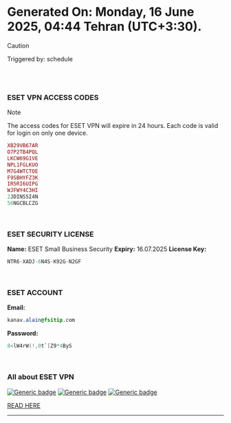 # Generated On: Monday, 16 June 2025, 04:44 Tehran (UTC+3:30).

> [!CAUTION]
> Triggered by: schedule

<br><br>

### ESET VPN ACCESS CODES

> [!NOTE]
> The access codes for ESET VPN will expire in 24 hours.
> Each code is valid for login on only one device.

```ruby
XB29VB67AR
O7P2TB4PQL
LKCW69G1VE
NPL1FGLKUO
M7G4WTCTOE
F9SBHYFZ3K
IR5RI6UIPG
WJFWY4C3HI
2JDINS5I4N
56NGCBLCZG
```

<br>

### ESET SECURITY LICENSE

**Name:** ESET Small Business Security
**Expiry:** 16.07.2025
**License Key:**

```POV-Ray SDL
NTR6-XADJ-6N4S-K92G-N2GF
```

<br>

### ESET ACCOUNT

**Email:**

```CSS
kanav.alain@fsitip.com
```

**Password:**

```POV-Ray SDL
8<lW4rW(!,0t`[Z9*4ByS
```

<br>

### All about ESET VPN


[![Generic badge](https://img.shields.io/badge/Download-Android-green.svg)](https://play.google.com/store/apps/details?id=com.eset.vpn)
[![Generic badge](https://img.shields.io/badge/Download-ios-white.svg)](https://apps.apple.com/us/app/eset-vpn/id6463002278)
[![Generic badge](https://img.shields.io/badge/Download-windows-blue.svg)](https://download.eset.com/com/eset/apps/home/vpn/windows/latest/eset_vpn_installer.exe)
  

[READ HERE](https://t.me/F_NiREvil/2113)

---

<br><br>

